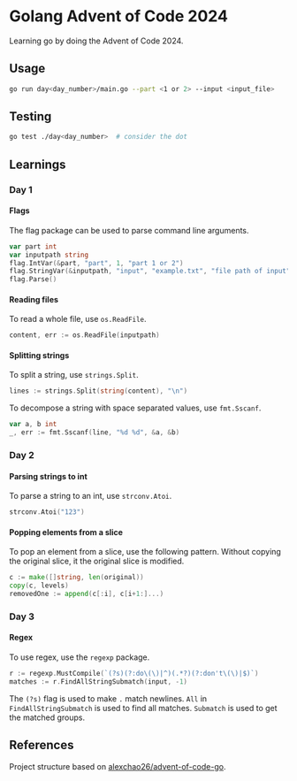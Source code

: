 # Golang Advent of Code 2024

Learning go by doing the Advent of Code 2024.

## Usage

```bash
go run day<day_number>/main.go --part <1 or 2> --input <input_file>
```

## Testing

```bash
go test ./day<day_number>  # consider the dot
```

## Learnings

### Day 1

#### Flags

The flag package can be used to parse command line arguments.

```go
var part int
var inputpath string
flag.IntVar(&part, "part", 1, "part 1 or 2")
flag.StringVar(&inputpath, "input", "example.txt", "file path of input")
flag.Parse()
```

#### Reading files

To read a whole file, use `os.ReadFile`.

```go
content, err := os.ReadFile(inputpath)
```

#### Splitting strings

To split a string, use `strings.Split`.

```go
lines := strings.Split(string(content), "\n")
```

To decompose a string with space separated values, use `fmt.Sscanf`.

```go
var a, b int
_, err := fmt.Sscanf(line, "%d %d", &a, &b)
```

### Day 2

#### Parsing strings to int

To parse a string to an int, use `strconv.Atoi`.

```go
strconv.Atoi("123")
```

#### Popping elements from a slice

To pop an element from a slice, use the following pattern.
Without copying the original slice, it the original slice is modified.

```go
c := make([]string, len(original))
copy(c, levels)
removedOne := append(c[:i], c[i+1:]...)
```

### Day 3

#### Regex

To use regex, use the `regexp` package.

```go
r := regexp.MustCompile(`(?s)(?:do\(\)|^)(.*?)(?:don't\(\)|$)`)
matches := r.FindAllStringSubmatch(input, -1)
```

The `(?s)` flag is used to make `.` match newlines.
`All` in `FindAllStringSubmatch` is used to find all matches.
`Submatch` is used to get the matched groups.


## References

Project structure based on [alexchao26/advent-of-code-go](https://github.com/alexchao26/advent-of-code-go).
